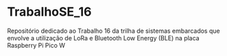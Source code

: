 # TrabalhoSE_16
Repositório dedicado ao Trabalho 16 da trilha de sistemas embarcados que envolve a utilização de LoRa e Bluetooth Low Energy (BLE) na placa Raspberry Pi Pico W
